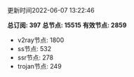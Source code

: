 更新时间2022-06-07 13:22:46

**总订阅: 397**
**总节点: 15515**
**有效节点: 2859**
- v2ray节点: 1800
- ss节点: 532
- ssr节点: 278
- trojan节点: 249
